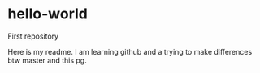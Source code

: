 # hello-world
First repository

Here is my readme.  I am learning github and a trying to make differences btw master and this pg.
